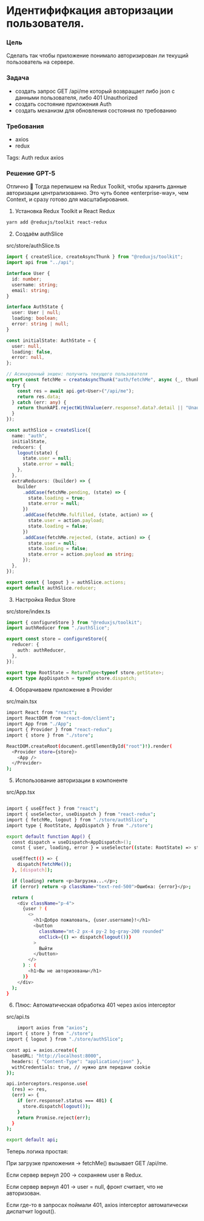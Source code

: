 # Идентифифкация авторизации пользователя.

### Цель

Сделать так чтобы приложение понимало авторизирован ли текущий пользователь на сервере.

### Задача

- создать запрос GET /api/me который возвращает либо json с данными пользователя, либо 401 Unauthorized
- создать состояние приложения Auth
- создать механизм для обновления состояния по требованию

### Требования

- axios
- redux

Tags: Auth redux axios


### Решение GPT-5

Отлично 💪 Тогда перепишем на Redux Toolkit, чтобы хранить данные авторизации централизованно.
Это чуть более «enterprise-way», чем Context, и сразу готово для масштабирования.

1. Установка Redux Toolkit и React Redux

```sh 
yarn add @reduxjs/toolkit react-redux
```

2. Создаём authSlice

src/store/authSlice.ts
```ts
import { createSlice, createAsyncThunk } from "@reduxjs/toolkit";
import api from "../api";

interface User {
  id: number;
  username: string;
  email: string;
}

interface AuthState {
  user: User | null;
  loading: boolean;
  error: string | null;
}

const initialState: AuthState = {
  user: null,
  loading: false,
  error: null,
};

// Асинхронный экшен: получить текущего пользователя
export const fetchMe = createAsyncThunk("auth/fetchMe", async (_, thunkAPI) => {
  try {
    const res = await api.get<User>("/api/me");
    return res.data;
  } catch (err: any) {
    return thunkAPI.rejectWithValue(err.response?.data?.detail || "Unauthorized");
  }
});

const authSlice = createSlice({
  name: "auth",
  initialState,
  reducers: {
    logout(state) {
      state.user = null;
      state.error = null;
    },
  },
  extraReducers: (builder) => {
    builder
      .addCase(fetchMe.pending, (state) => {
        state.loading = true;
        state.error = null;
      })
      .addCase(fetchMe.fulfilled, (state, action) => {
        state.user = action.payload;
        state.loading = false;
      })
      .addCase(fetchMe.rejected, (state, action) => {
        state.user = null;
        state.loading = false;
        state.error = action.payload as string;
      });
  },
});

export const { logout } = authSlice.actions;
export default authSlice.reducer;
```
3. Настройка Redux Store

src/store/index.ts  
```ts
import { configureStore } from "@reduxjs/toolkit";
import authReducer from "./authSlice";

export const store = configureStore({
  reducer: {
    auth: authReducer,
  },
});

export type RootState = ReturnType<typeof store.getState>;
export type AppDispatch = typeof store.dispatch;

```

4. Оборачиваем приложение в Provider

src/main.tsx
```sh
import React from "react";
import ReactDOM from "react-dom/client";
import App from "./App";
import { Provider } from "react-redux";
import { store } from "./store";

ReactDOM.createRoot(document.getElementById("root")!).render(
  <Provider store={store}>
    <App />
  </Provider>
);

```


5. Использование авторизации в компоненте

src/App.tsx

```sh

import { useEffect } from "react";
import { useSelector, useDispatch } from "react-redux";
import { fetchMe, logout } from "./store/authSlice";
import type { RootState, AppDispatch } from "./store";

export default function App() {
  const dispatch = useDispatch<AppDispatch>();
  const { user, loading, error } = useSelector((state: RootState) => state.auth);

  useEffect(() => {
    dispatch(fetchMe());
  }, [dispatch]);

  if (loading) return <p>Загрузка...</p>;
  if (error) return <p className="text-red-500">Ошибка: {error}</p>;

  return (
    <div className="p-4">
      {user ? (
        <>
          <h1>Добро пожаловать, {user.username}!</h1>
          <button
            className="mt-2 px-4 py-2 bg-gray-200 rounded"
            onClick={() => dispatch(logout())}
          >
            Выйти
          </button>
        </>
      ) : (
        <h1>Вы не авторизованы</h1>
      )}
    </div>
  );
}

```

6. Плюс: Автоматическая обработка 401 через axios interceptor

src/api.ts

```sh
    import axios from "axios";
import { store } from "./store";
import { logout } from "./store/authSlice";

const api = axios.create({
  baseURL: "http://localhost:8000",
  headers: { "Content-Type": "application/json" },
  withCredentials: true, // нужно для передачи cookie
});

api.interceptors.response.use(
  (res) => res,
  (err) => {
    if (err.response?.status === 401) {
      store.dispatch(logout());
    }
    return Promise.reject(err);
  }
);

export default api;

```

Теперь логика простая:

При загрузке приложения → fetchMe() вызывает GET /api/me.

Если сервер вернул 200 → сохраняем user в Redux.

Если сервер вернул 401 → user = null, фронт считает, что не авторизован.

Если где-то в запросах поймали 401, axios interceptor автоматически диспатчит logout().